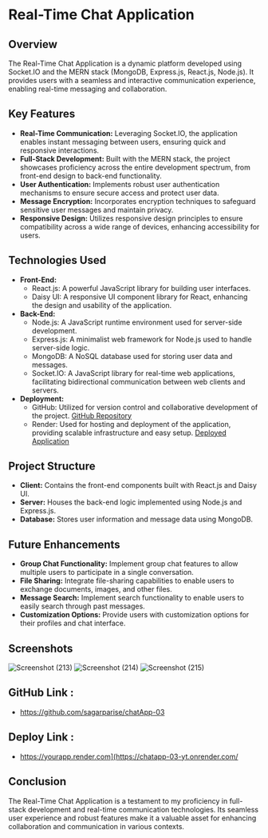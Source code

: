 # Real-Time Chat Application

## Overview
The Real-Time Chat Application is a dynamic platform developed using Socket.IO and the MERN stack (MongoDB, Express.js, React.js, Node.js). It provides users with a seamless and interactive communication experience, enabling real-time messaging and collaboration.

## Key Features
- **Real-Time Communication:** Leveraging Socket.IO, the application enables instant messaging between users, ensuring quick and responsive interactions.
- **Full-Stack Development:** Built with the MERN stack, the project showcases proficiency across the entire development spectrum, from front-end design to back-end functionality.
- **User Authentication:** Implements robust user authentication mechanisms to ensure secure access and protect user data.
- **Message Encryption:** Incorporates encryption techniques to safeguard sensitive user messages and maintain privacy.
- **Responsive Design:** Utilizes responsive design principles to ensure compatibility across a wide range of devices, enhancing accessibility for users.

## Technologies Used
- **Front-End:**
  - React.js: A powerful JavaScript library for building user interfaces.
  - Daisy UI: A responsive UI component library for React, enhancing the design and usability of the application.
- **Back-End:**
  - Node.js: A JavaScript runtime environment used for server-side development.
  - Express.js: A minimalist web framework for Node.js used to handle server-side logic.
  - MongoDB: A NoSQL database used for storing user data and messages.
  - Socket.IO: A JavaScript library for real-time web applications, facilitating bidirectional communication between web clients and servers.
- **Deployment:**
  - GitHub: Utilized for version control and collaborative development of the project. [GitHub Repository]([https://github.com/yourusername/your-repository](https://github.com/sagarparise/chatApp-03))
  - Render: Used for hosting and deployment of the application, providing scalable infrastructure and easy setup. [Deployed Application]([https://yourapp.render.com](https://chatapp-03-yt.onrender.com/))

## Project Structure
- **Client:** Contains the front-end components built with React.js and Daisy UI.
- **Server:** Houses the back-end logic implemented using Node.js and Express.js.
- **Database:** Stores user information and message data using MongoDB.

## Future Enhancements
- **Group Chat Functionality:** Implement group chat features to allow multiple users to participate in a single conversation.
- **File Sharing:** Integrate file-sharing capabilities to enable users to exchange documents, images, and other files.
- **Message Search:** Implement search functionality to enable users to easily search through past messages.
- **Customization Options:** Provide users with customization options for their profiles and chat interface.

## Screenshots
![Screenshot (213)](https://github.com/sagarparise/chatApp-03/assets/141607123/93dff8c2-87c0-4dca-86e3-d01da8c050e5)
![Screenshot (214)](https://github.com/sagarparise/chatApp-03/assets/141607123/5d380e5c-394c-42e4-ad0c-a1051bbbd74f)
![Screenshot (215)](https://github.com/sagarparise/chatApp-03/assets/141607123/e1b1ab3f-8d36-436a-9c59-f28339f111b2)

## GitHub Link : 
- https://github.com/sagarparise/chatApp-03

## Deploy Link :
- https://yourapp.render.com](https://chatapp-03-yt.onrender.com/

## Conclusion
The Real-Time Chat Application is a testament to my proficiency in full-stack development and real-time communication technologies. Its seamless user experience and robust features make it a valuable asset for enhancing collaboration and communication in various contexts.
